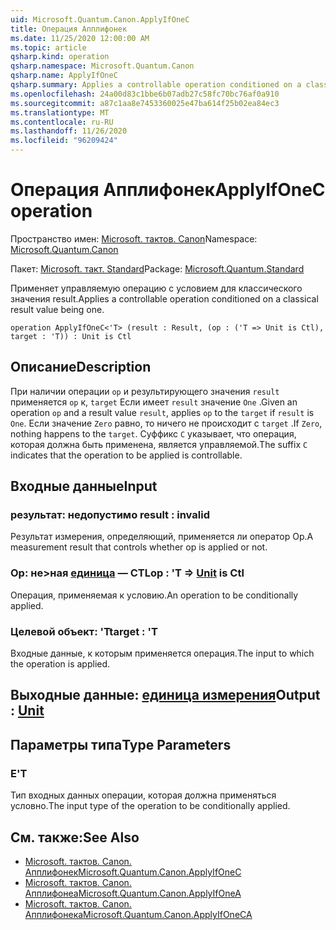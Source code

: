 ```yaml
---
uid: Microsoft.Quantum.Canon.ApplyIfOneC
title: Операция Апплифонек
ms.date: 11/25/2020 12:00:00 AM
ms.topic: article
qsharp.kind: operation
qsharp.namespace: Microsoft.Quantum.Canon
qsharp.name: ApplyIfOneC
qsharp.summary: Applies a controllable operation conditioned on a classical result value being one.
ms.openlocfilehash: 24a00d83c1bbe6b07adb27c58fc70bc76af0a910
ms.sourcegitcommit: a87c1aa8e7453360025e47ba614f25b02ea84ec3
ms.translationtype: MT
ms.contentlocale: ru-RU
ms.lasthandoff: 11/26/2020
ms.locfileid: "96209424"
---
```

# <a name="applyifonec-operation"></a><span data-ttu-id="2ee11-102">Операция Апплифонек</span><span class="sxs-lookup"><span data-stu-id="2ee11-102">ApplyIfOneC operation</span></span>

<span data-ttu-id="2ee11-103">Пространство имен: [Microsoft. тактов. Canon](xref:Microsoft.Quantum.Canon)</span><span class="sxs-lookup"><span data-stu-id="2ee11-103">Namespace: [Microsoft.Quantum.Canon](xref:Microsoft.Quantum.Canon)</span></span>

<span data-ttu-id="2ee11-104">Пакет: [Microsoft. такт. Standard](https://nuget.org/packages/Microsoft.Quantum.Standard)</span><span class="sxs-lookup"><span data-stu-id="2ee11-104">Package: [Microsoft.Quantum.Standard](https://nuget.org/packages/Microsoft.Quantum.Standard)</span></span>


<span data-ttu-id="2ee11-105">Применяет управляемую операцию с условием для классического значения result.</span><span class="sxs-lookup"><span data-stu-id="2ee11-105">Applies a controllable operation conditioned on a classical result value being one.</span></span>

```qsharp
operation ApplyIfOneC<'T> (result : Result, (op : ('T => Unit is Ctl), target : 'T)) : Unit is Ctl
```


## <a name="description"></a><span data-ttu-id="2ee11-106">Описание</span><span class="sxs-lookup"><span data-stu-id="2ee11-106">Description</span></span>

<span data-ttu-id="2ee11-107">При наличии операции `op` и результирующего значения `result` применяется `op` к, `target` Если имеет `result` значение `One` .</span><span class="sxs-lookup"><span data-stu-id="2ee11-107">Given an operation `op` and a result value `result`, applies `op` to the `target` if `result` is `One`.</span></span> <span data-ttu-id="2ee11-108">Если значение `Zero` равно, то ничего не происходит с `target` .</span><span class="sxs-lookup"><span data-stu-id="2ee11-108">If `Zero`, nothing happens to the `target`.</span></span>
<span data-ttu-id="2ee11-109">Суффикс `C` указывает, что операция, которая должна быть применена, является управляемой.</span><span class="sxs-lookup"><span data-stu-id="2ee11-109">The suffix `C` indicates that the operation to be applied is controllable.</span></span>

## <a name="input"></a><span data-ttu-id="2ee11-110">Входные данные</span><span class="sxs-lookup"><span data-stu-id="2ee11-110">Input</span></span>

### <a name="result--__invalidresult__"></a><span data-ttu-id="2ee11-111">результат: __недопустимо <Result>__</span><span class="sxs-lookup"><span data-stu-id="2ee11-111">result : __invalid<Result>__</span></span>

<span data-ttu-id="2ee11-112">Результат измерения, определяющий, применяется ли оператор Op.</span><span class="sxs-lookup"><span data-stu-id="2ee11-112">A measurement result that controls whether op is applied or not.</span></span>


### <a name="op--t--unit--is-ctl"></a><span data-ttu-id="2ee11-113">Op: не>ная [единица](xref:microsoft.quantum.lang-ref.unit)  — CTL</span><span class="sxs-lookup"><span data-stu-id="2ee11-113">op : 'T => [Unit](xref:microsoft.quantum.lang-ref.unit)  is Ctl</span></span>

<span data-ttu-id="2ee11-114">Операция, применяемая к условию.</span><span class="sxs-lookup"><span data-stu-id="2ee11-114">An operation to be conditionally applied.</span></span>


### <a name="target--t"></a><span data-ttu-id="2ee11-115">Целевой объект: 'T</span><span class="sxs-lookup"><span data-stu-id="2ee11-115">target : 'T</span></span>

<span data-ttu-id="2ee11-116">Входные данные, к которым применяется операция.</span><span class="sxs-lookup"><span data-stu-id="2ee11-116">The input to which the operation is applied.</span></span>



## <a name="output--unit"></a><span data-ttu-id="2ee11-117">Выходные данные: [единица измерения](xref:microsoft.quantum.lang-ref.unit)</span><span class="sxs-lookup"><span data-stu-id="2ee11-117">Output : [Unit](xref:microsoft.quantum.lang-ref.unit)</span></span>



## <a name="type-parameters"></a><span data-ttu-id="2ee11-118">Параметры типа</span><span class="sxs-lookup"><span data-stu-id="2ee11-118">Type Parameters</span></span>

### <a name="t"></a><span data-ttu-id="2ee11-119">Е</span><span class="sxs-lookup"><span data-stu-id="2ee11-119">'T</span></span>

<span data-ttu-id="2ee11-120">Тип входных данных операции, которая должна применяться условно.</span><span class="sxs-lookup"><span data-stu-id="2ee11-120">The input type of the operation to be conditionally applied.</span></span>

## <a name="see-also"></a><span data-ttu-id="2ee11-121">См. также:</span><span class="sxs-lookup"><span data-stu-id="2ee11-121">See Also</span></span>

- [<span data-ttu-id="2ee11-122">Microsoft. тактов. Canon. Апплифонек</span><span class="sxs-lookup"><span data-stu-id="2ee11-122">Microsoft.Quantum.Canon.ApplyIfOneC</span></span>](xref:Microsoft.Quantum.Canon.ApplyIfOneC)
- [<span data-ttu-id="2ee11-123">Microsoft. тактов. Canon. Апплифонеа</span><span class="sxs-lookup"><span data-stu-id="2ee11-123">Microsoft.Quantum.Canon.ApplyIfOneA</span></span>](xref:Microsoft.Quantum.Canon.ApplyIfOneA)
- [<span data-ttu-id="2ee11-124">Microsoft. тактов. Canon. Апплифонека</span><span class="sxs-lookup"><span data-stu-id="2ee11-124">Microsoft.Quantum.Canon.ApplyIfOneCA</span></span>](xref:Microsoft.Quantum.Canon.ApplyIfOneCA)